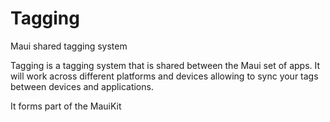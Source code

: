 # Tagging
Maui shared tagging system

Tagging is a tagging system that is shared between the Maui set of apps.
It will work across different platforms and devices allowing to sync your tags between devices and applications.

It forms part of the MauiKit
